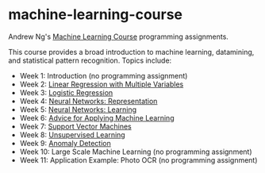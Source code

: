 # machine-learning-course
Andrew Ng's [Machine Learning Course](https://www.coursera.org/learn/machine-learning) programming assignments. 

This course provides a broad introduction to machine learning, datamining, and statistical pattern recognition. Topics include: 
* Week 1: Introduction (no programming assignment)
* Week 2: [Linear Regression with Multiple Variables](https://github.com/LihaoWang1991/machine-learning-course/tree/master/machine-learning-ex1)
* Week 3: [Logistic Regression](https://github.com/LihaoWang1991/machine-learning-course/tree/master/machine-learning-ex2)
* Week 4: [Neural Networks: Representation](https://github.com/LihaoWang1991/machine-learning-course/tree/master/machine-learning-ex3)
* Week 5: [Neural Networks: Learning](https://github.com/LihaoWang1991/machine-learning-course/tree/master/machine-learning-ex4)
* Week 6: [Advice for Applying Machine Learning](https://github.com/LihaoWang1991/machine-learning-course/tree/master/machine-learning-ex5)
* Week 7: [Support Vector Machines](https://github.com/LihaoWang1991/machine-learning-course/tree/master/machine-learning-ex6)
* Week 8: [Unsupervised Learning](https://github.com/LihaoWang1991/machine-learning-course/tree/master/machine-learning-ex7)
* Week 9: [Anomaly Detection](https://github.com/LihaoWang1991/machine-learning-course/tree/master/machine-learning-ex8)
* Week 10: Large Scale Machine Learning (no programming assignment)
* Week 11: Application Example: Photo OCR (no programming assignment)
